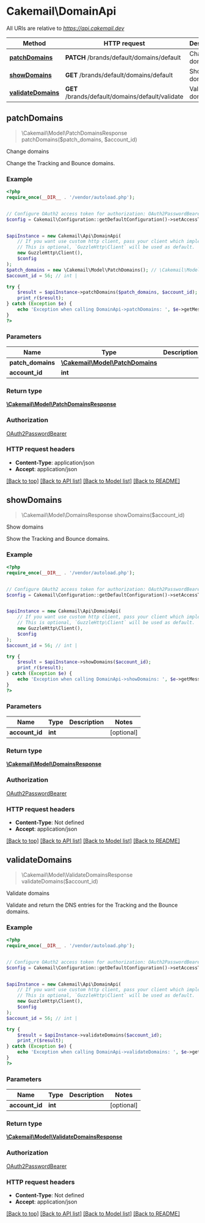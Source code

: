 # Cakemail\DomainApi

All URIs are relative to *https://api.cakemail.dev*

Method | HTTP request | Description
------------- | ------------- | -------------
[**patchDomains**](DomainApi.md#patchDomains) | **PATCH** /brands/default/domains/default | Change domains
[**showDomains**](DomainApi.md#showDomains) | **GET** /brands/default/domains/default | Show domains
[**validateDomains**](DomainApi.md#validateDomains) | **GET** /brands/default/domains/default/validate | Validate domains



## patchDomains

> \Cakemail\Model\PatchDomainsResponse patchDomains($patch_domains, $account_id)

Change domains

Change the Tracking and Bounce domains.

### Example

```php
<?php
require_once(__DIR__ . '/vendor/autoload.php');


// Configure OAuth2 access token for authorization: OAuth2PasswordBearer
$config = Cakemail\Configuration::getDefaultConfiguration()->setAccessToken('YOUR_ACCESS_TOKEN');


$apiInstance = new Cakemail\Api\DomainApi(
    // If you want use custom http client, pass your client which implements `GuzzleHttp\ClientInterface`.
    // This is optional, `GuzzleHttp\Client` will be used as default.
    new GuzzleHttp\Client(),
    $config
);
$patch_domains = new \Cakemail\Model\PatchDomains(); // \Cakemail\Model\PatchDomains | 
$account_id = 56; // int | 

try {
    $result = $apiInstance->patchDomains($patch_domains, $account_id);
    print_r($result);
} catch (Exception $e) {
    echo 'Exception when calling DomainApi->patchDomains: ', $e->getMessage(), PHP_EOL;
}
?>
```

### Parameters


Name | Type | Description  | Notes
------------- | ------------- | ------------- | -------------
 **patch_domains** | [**\Cakemail\Model\PatchDomains**](../Model/PatchDomains.md)|  |
 **account_id** | **int**|  | [optional]

### Return type

[**\Cakemail\Model\PatchDomainsResponse**](../Model/PatchDomainsResponse.md)

### Authorization

[OAuth2PasswordBearer](../../README.md#OAuth2PasswordBearer)

### HTTP request headers

- **Content-Type**: application/json
- **Accept**: application/json

[[Back to top]](#) [[Back to API list]](../../README.md#documentation-for-api-endpoints)
[[Back to Model list]](../../README.md#documentation-for-models)
[[Back to README]](../../README.md)


## showDomains

> \Cakemail\Model\DomainsResponse showDomains($account_id)

Show domains

Show the Tracking and Bounce domains.

### Example

```php
<?php
require_once(__DIR__ . '/vendor/autoload.php');


// Configure OAuth2 access token for authorization: OAuth2PasswordBearer
$config = Cakemail\Configuration::getDefaultConfiguration()->setAccessToken('YOUR_ACCESS_TOKEN');


$apiInstance = new Cakemail\Api\DomainApi(
    // If you want use custom http client, pass your client which implements `GuzzleHttp\ClientInterface`.
    // This is optional, `GuzzleHttp\Client` will be used as default.
    new GuzzleHttp\Client(),
    $config
);
$account_id = 56; // int | 

try {
    $result = $apiInstance->showDomains($account_id);
    print_r($result);
} catch (Exception $e) {
    echo 'Exception when calling DomainApi->showDomains: ', $e->getMessage(), PHP_EOL;
}
?>
```

### Parameters


Name | Type | Description  | Notes
------------- | ------------- | ------------- | -------------
 **account_id** | **int**|  | [optional]

### Return type

[**\Cakemail\Model\DomainsResponse**](../Model/DomainsResponse.md)

### Authorization

[OAuth2PasswordBearer](../../README.md#OAuth2PasswordBearer)

### HTTP request headers

- **Content-Type**: Not defined
- **Accept**: application/json

[[Back to top]](#) [[Back to API list]](../../README.md#documentation-for-api-endpoints)
[[Back to Model list]](../../README.md#documentation-for-models)
[[Back to README]](../../README.md)


## validateDomains

> \Cakemail\Model\ValidateDomainsResponse validateDomains($account_id)

Validate domains

Validate and return the DNS entries for the Tracking and the Bounce domains.

### Example

```php
<?php
require_once(__DIR__ . '/vendor/autoload.php');


// Configure OAuth2 access token for authorization: OAuth2PasswordBearer
$config = Cakemail\Configuration::getDefaultConfiguration()->setAccessToken('YOUR_ACCESS_TOKEN');


$apiInstance = new Cakemail\Api\DomainApi(
    // If you want use custom http client, pass your client which implements `GuzzleHttp\ClientInterface`.
    // This is optional, `GuzzleHttp\Client` will be used as default.
    new GuzzleHttp\Client(),
    $config
);
$account_id = 56; // int | 

try {
    $result = $apiInstance->validateDomains($account_id);
    print_r($result);
} catch (Exception $e) {
    echo 'Exception when calling DomainApi->validateDomains: ', $e->getMessage(), PHP_EOL;
}
?>
```

### Parameters


Name | Type | Description  | Notes
------------- | ------------- | ------------- | -------------
 **account_id** | **int**|  | [optional]

### Return type

[**\Cakemail\Model\ValidateDomainsResponse**](../Model/ValidateDomainsResponse.md)

### Authorization

[OAuth2PasswordBearer](../../README.md#OAuth2PasswordBearer)

### HTTP request headers

- **Content-Type**: Not defined
- **Accept**: application/json

[[Back to top]](#) [[Back to API list]](../../README.md#documentation-for-api-endpoints)
[[Back to Model list]](../../README.md#documentation-for-models)
[[Back to README]](../../README.md)

